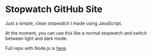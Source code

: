 # Stopwatch GitHub Site
Just a simple, clean stopwatch I made using JavaScript. 

At the moment, you can use this like a normal stopwatch and switch between light and dark mode.

Full repo with Node.js is [here](https://github.com/lukezhang57/stopwatch). 
